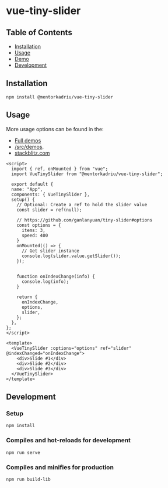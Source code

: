 # vue-tiny-slider


## Table of Contents

* [Installation](#installation)
* [Usage](#usage)
* [Demo](#demo)
* [Development](#development)

## Installation
```
npm install @mentorkadriu/vue-tiny-slider
```
## Usage

More usage options can be found in the:
- [Full demos](https://vue-tiny-slider.vercel.app/)
- [/src/demos](https://github.com/mentorkadriu/vue-tiny-slider/tree/main/src/demos).
- [stackblitz.com](https://stackblitz.com/edit/vue-z2kxue)

```vue
<script>
  import { ref, onMounted } from "vue";
  import VueTinySlider from "@mentorkadriu/vue-tiny-slider";

  export default {
  name: "App",
  components: { VueTinySlider },
  setup() {
    // Optional: Create a ref to hold the slider value
    const slider = ref(null);
    
    // https://github.com/ganlanyuan/tiny-slider#options
    const options = {
      items: 3,
      speed: 400
    }
    onMounted(() => {
      // Get slider instance
      console.log(slider.value.getSlider());
    });


    function onIndexChange(info) {
      console.log(info);
    }
    
    return {
      onIndexChange,
      options,
      slider,
    };
  },
};
</script>

<template>
  <VueTinySlider :options="options" ref="slider" @indexChanged="onIndexChange">
    <div>Slide #1</div>
    <div>Slide #2</div>
    <div>Slide #3</div>
  </VueTinySlider>
</template>
```
## Development

### Setup
```
npm install
```

### Compiles and hot-reloads for development
```
npm run serve
```

### Compiles and minifies for production
```
npm run build-lib
```
